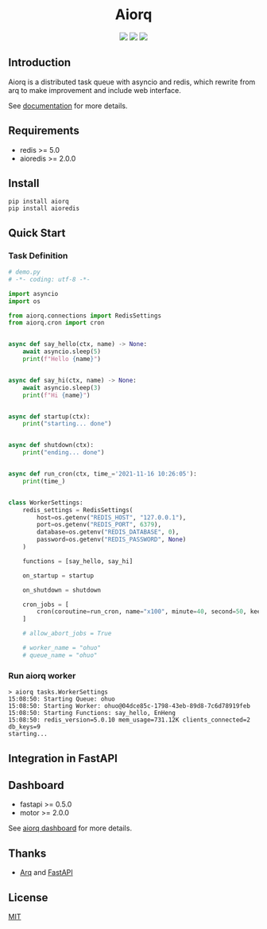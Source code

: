 <h1 align="center"> Aiorq </h1>
<p align="center">
  <img src="https://img.shields.io/badge/Python-3.7 | 3.8 | 3.9 | 3.10-blue" />
  <img src="https://img.shields.io/badge/license-MIT-green" />
  <img src="https://img.shields.io/badge/pypi-v0.29-red" />
</p>

## Introduction

Aiorq is a distributed task queue with asyncio and redis, which rewrite from arq to make improvement and include web
interface.

See [documentation](https://aiorq.readthedocs.io) for more details.

## Requirements

- redis >= 5.0
- aioredis >= 2.0.0

## Install

```shell
pip install aiorq
pip install aioredis
```

## Quick Start

### Task Definition

```python
# demo.py
# -*- coding: utf-8 -*-

import asyncio
import os

from aiorq.connections import RedisSettings
from aiorq.cron import cron


async def say_hello(ctx, name) -> None:
    await asyncio.sleep(5)
    print(f"Hello {name}")


async def say_hi(ctx, name) -> None:
    await asyncio.sleep(3)
    print(f"Hi {name}")


async def startup(ctx):
    print("starting... done")


async def shutdown(ctx):
    print("ending... done")


async def run_cron(ctx, time_='2021-11-16 10:26:05'):
    print(time_)


class WorkerSettings:
    redis_settings = RedisSettings(
        host=os.getenv("REDIS_HOST", "127.0.0.1"),
        port=os.getenv("REDIS_PORT", 6379),
        database=os.getenv("REDIS_DATABASE", 0),
        password=os.getenv("REDIS_PASSWORD", None)
    )

    functions = [say_hello, say_hi]

    on_startup = startup

    on_shutdown = shutdown

    cron_jobs = [
        cron(coroutine=run_cron, name="x100", minute=40, second=50, keep_result_forever=True)
    ]

    # allow_abort_jobs = True

    # worker_name = "ohuo"
    # queue_name = "ohuo"
```

### Run aiorq worker

```text
> aiorq tasks.WorkerSettings
15:08:50: Starting Queue: ohuo
15:08:50: Starting Worker: ohuo@04dce85c-1798-43eb-89d8-7c6d78919feb
15:08:50: Starting Functions: say_hello, EnHeng
15:08:50: redis_version=5.0.10 mem_usage=731.12K clients_connected=2 db_keys=9
starting...
```

## Integration in FastAPI

## Dashboard
- fastapi >= 0.5.0
- motor >= 2.0.0

See [aiorq dashboard](https://github.com/PY-GZKY/aiorq-dashboard) for more details.
 

## Thanks

- [Arq](https://github.com/samuelcolvin/arq) and [FastAPI](https://github.com/tiangolo/fastapi)

## License

[MIT](./LICENSE)




